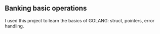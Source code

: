 ## Banking basic operations

I used this project to learn the basics of GOLANG: struct, pointers, error handling.

